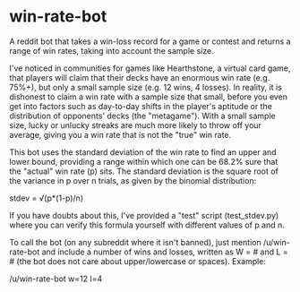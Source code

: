 # win-rate-bot
A reddit bot that takes a win-loss record for a game or contest and returns a range of win rates, taking into account the sample size.

I've noticed in communities for games like Hearthstone, a virtual card game, that players will claim that their decks have an enormous win rate (e.g. 75%+), but only a small sample size (e.g. 12 wins, 4 losses). In reality, it is dishonest to claim a win rate with a sample size that small, before you even get into factors such as day-to-day shifts in the player's aptitude or the distribution of opponents' decks (the "metagame"). With a small sample size, lucky or unlucky streaks are much more likely to throw off your average, giving you a win rate that is not the "true" win rate.

This bot uses the standard deviation of the win rate to find an upper and lower bound, providing a range within which one can be 68.2% sure that the "actual" win rate (p) sits. The standard deviation is the square root of the variance in p over n trials, as given by the binomial distribution:

stdev = √(p*(1-p)/n)

If you have doubts about this, I've provided a "test" script (test_stdev.py) where you can verify this formula yourself with different values of p and n.

To call the bot (on any subreddit where it isn't banned), just mention /u/win-rate-bot and include a number of wins and losses, written as W = # and L = # (the bot does not care about upper/lowercase or spaces). Example:

  /u/win-rate-bot
  w=12
  l=4
